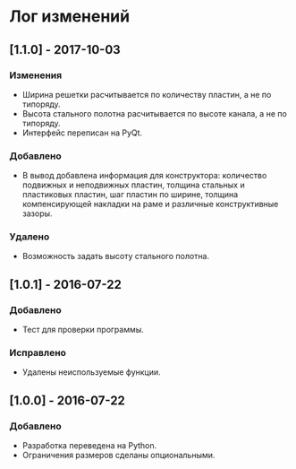 # Лог изменений

[//]: # (YYYY-MM-DD)
[//]: # (Added, Changed, Deprecated, Removed, Fixed, Security)
[//]: # (Добавлено, Изменения, Устарело, Удалено, Исправлено, Безопасность)

## [1.1.0] - 2017-10-03
### Изменения
- Ширина решетки расчитывается по количеству пластин, а не по типоряду.
- Высота стального полотна расчитывается по высоте канала, а не по типоряду.
- Интерфейс переписан на PyQt.

### Добавлено
- В вывод добавлена информация для конструктора: количество подвижных и неподвижных пластин, толщина стальных и пластиковых пластин, шаг пластин по ширине, толщина компенсирующей накладки на раме и различные конструктивные зазоры.

### Удалено
- Возможность задать высоту стального полотна.

## [1.0.1] - 2016-07-22
### Добавлено
- Тест для проверки программы.

### Исправлено
- Удалены неиспользуемые функции.

## [1.0.0] - 2016-07-22
### Добавлено
- Разработка переведена на Python.
- Ограничения размеров сделаны опциональными.
